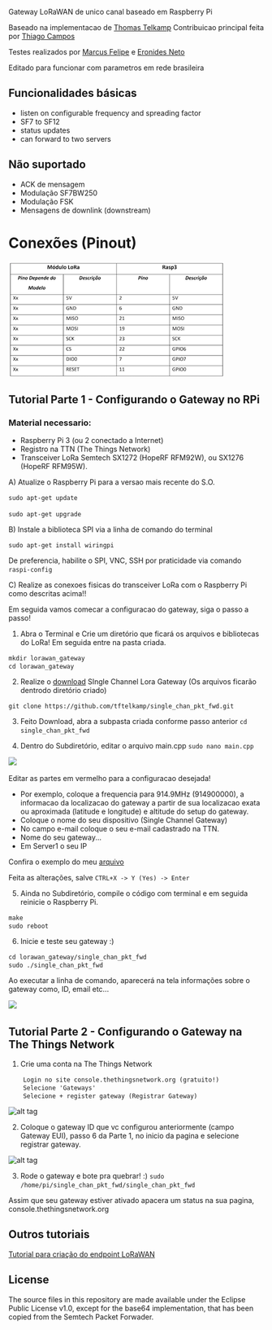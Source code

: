 Gateway LoRaWAN de unico canal baseado em Raspberry Pi

Baseado na implementacao de [Thomas Telkamp](https://github.com/tftelkamp/single_chan_pkt_fwd)
Contribuicao principal feita por [Thiago Campos](https://github.com/tcampos123)

Testes realizados por [Marcus Felipe](https://github.com/mfrr) e [Eronides Neto](github.com/eron93br)

Editado para funcionar com parametros em rede brasileira

Funcionalidades básicas 
--------
- listen on configurable frequency and spreading factor
- SF7 to SF12
- status updates
- can forward to two servers

Não suportado
--------
- ACK de mensagem
- Modulação SF7BW250 
- Modulação FSK
- Mensagens de downlink (downstream)

Conexões (Pinout)
===========
![](./pinout.png)


Tutorial Parte 1 - Configurando o Gateway no RPi
-------------

### Material  necessario:

- Raspberry Pi 3 (ou 2 conectado a Internet)
- Registro na TTN (The Things Network)
- Transceiver LoRa Semtech SX1272 (HopeRF RFM92W), ou SX1276 (HopeRF RFM95W).

A) Atualize o Raspberry Pi para a versao mais recente do S.O.
````
sudo apt-get update

sudo apt-get upgrade
````

B) Instale a biblioteca SPI via a linha de comando do terminal

````
sudo apt-get install wiringpi
````
De preferencia, habilite o SPI, VNC, SSH por praticidade via comando 
````raspi-config ````

C) Realize as conexoes fisicas do transceiver LoRa com o Raspberry Pi como descritas acima!!

Em seguida vamos comecar a configuracao do gateway, siga o passo a passo!

1) Abra o Terminal e Crie um diretório que ficará os arquivos e bibliotecas do LoRa! Em seguida entre na pasta criada. 
````
mkdir lorawan_gateway
cd lorawan_gateway
````
2) Realize o [download](https://github.com/tftelkamp/single_chan_pkt_fwd) SIngle Channel Lora Gateway (Os arquivos ficarão dentrodo diretório criado) 
````
git clone https://github.com/tftelkamp/single_chan_pkt_fwd.git 
````

3) Feito Download, abra a subpasta criada conforme passo anterior ````cd single_chan_pkt_fwd````

4) Dentro do Subdiretório, editar o arquivo main.cpp ````sudo nano main.cpp````

![](./config.png)

Editar as partes em vermelho para a configuracao desejada! 
- Por exemplo, coloque a frequencia para 914.9MHz (914900000), a informacao da localizacao do gateway a partir de sua localizacao exata ou aproximada (latitude e longitude) e altitude do setup do gateway. 
- Coloque o nome do seu dispositivo (Single Channel Gateway)
- No campo e-mail coloque o seu e-mail cadastrado na TTN.
- Nome do seu gateway...
- Em Server1 o seu IP 

Confira o exemplo do meu [arquivo](https://github.com/eron93br/lorawan/blob/master/rpi-gtw/main.cpp)

Feita as alterações, salve ````CTRL+X -> Y (Yes) -> Enter````

5) Ainda no Subdiretório, compile o código com terminal e em seguida reinicie o Raspberry Pi. 
````
make
sudo reboot
````
6) Inicie e teste seu gateway :)
````
cd lorawan_gateway/single_chan_pkt_fwd
sudo ./single_chan_pkt_fwd
````
Ao executar a linha de comando, aparecerá na tela informações sobre o gateway como, ID, email etc...

![](./gtw.png)

Tutorial Parte 2 - Configurando o Gateway na The Things Network
-------------
1) Crie uma conta na The Things Network
````
    Login no site console.thethingsnetwork.org (gratuito!)
    Selecione 'Gateways' 
    Selecione + register gateway (Registrar Gateway)
````
![alt tag](https://hackster.imgix.net/uploads/attachments/251146/screen_shot_2017-01-14_at_4_EwIJz0eE4x.png?auto=compress%2Cformat&w=680&h=510&fit=max)

2) Coloque o gateway ID que vc configurou anteriormente (campo Gateway EUI), passo 6 da Parte 1, no inicio da pagina e selecione registrar gateway.

![alt tag](https://hackster.imgix.net/uploads/attachments/251147/screen_shot_2017-01-14_at_4_pQP29ElNqh.png?auto=compress%2Cformat&w=680&h=510&fit=max)

3) Rode o gateway e bote pra quebrar! :)
````sudo /home/pi/single_chan_pkt_fwd/single_chan_pkt_fwd````

Assim que seu gateway estiver ativado apacera um status na sua pagina, console.thethingsnetwork.org

Outros tutoriais 
-------
[Tutorial para criação do endpoint LoRaWAN](https://github.com/eron93br/lorawan/tree/master/rpi-gtw/endpoint)

License
-------
The source files in this repository are made available under the Eclipse
Public License v1.0, except for the base64 implementation, that has been
copied from the Semtech Packet Forwader.
